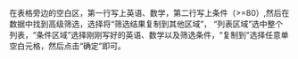 在表格旁边的空白区，第一行写上英语、数学，第二行写上条件（>=80）,然后在数据中找到高级筛选，选择将“筛选结果复制到其他区域”，
“列表区域”选中整个列表，“条件区域”选择刚刚写好的英语、数学以及筛选条件，“复制到”选择任意单空白元格，然后点击“确定”即可。
